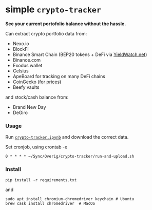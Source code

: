 # simple `crypto-tracker`
**See your current portofolio balance without the hassle.**

Can extract crypto portfolio data from:
- Nexo.io
- BlockFi
- Binance Smart Chain (BEP20 tokens + DeFi via [YieldWatch.net](https://www.yieldwatch.net/))
- Binance.com
- Exodus wallet
- Celsius
- ApeBoard for tracking on many DeFi chains
- CoinGecko (for prices)
- Beefy vaults

and stock/cash balance from:
- Brand New Day
- DeGiro


### Usage
Run [`crypto-tracker.ipynb`](crypto-tracker.ipynb) and download the correct data.

Set cronjob, using crontab -e
```
0 * * * * ~/Sync/Overig/crypto-tracker/run-and-upload.sh
```

### Install

```
pip install -r requirements.txt
```
and
```
sudo apt install chromium-chromedriver keychain # Ubuntu
brew cask install chromedriver  # MacOS
```

